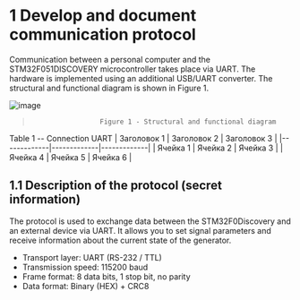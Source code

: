 # 1 Develop and document communication protocol
Communication between a personal computer and the STM32F051DISCOVERY microcontroller takes place via UART. The hardware is implemented using an additional USB/UART converter. The structural and functional diagram is shown in Figure 1.

![image](https://github.com/user-attachments/assets/0d6041c3-9234-4133-a727-80c1f78fe9a0)
>                      Figure 1 - Structural and functional diagram



Table 1 -- Сonnection UART
| Заголовок 1 | Заголовок 2 | Заголовок 3 |
|-------------|-------------|-------------|
| Ячейка 1   | Ячейка 2   | Ячейка 3   |
| Ячейка 4   | Ячейка 5   | Ячейка 6   |

## 1.1 Description of the protocol (secret information)
The protocol is used to exchange data between the STM32F0Discovery and an external device via UART. It allows you to set signal parameters and receive information about the current state of the generator.
* Transport layer: UART (RS-232 / TTL) 
* Transmission speed: 115200 baud
* Frame format: 8 data bits, 1 stop bit, no parity
* Data format: Binary (HEX) + CRC8
